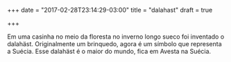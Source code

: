 +++
date = "2017-02-28T23:14:29-03:00"
title = "dalahast"
draft = true

+++

Em uma casinha no meio da floresta no inverno longo sueco foi inventado o dalahäst. Originalmente um brinquedo, agora é um símbolo que representa a Suécia.
Esse dalahäst é o maior do mundo, fica em Avesta na Suécia.
